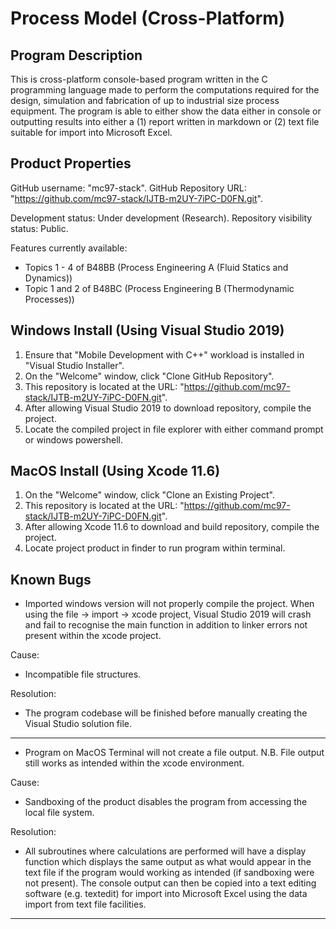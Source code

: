 # Process Model (Cross-Platform)

##  Program Description
This is cross-platform console-based program written in the C programming language made to perform the computations required for the design, simulation and fabrication of up to industrial size process equipment. The program is able to either show the data either in console or outputting results into either a (1) report written in markdown or (2) text file suitable for import into Microsoft Excel.

##  Product Properties
GitHub username: "mc97-stack".
GitHub Repository URL: "https://github.com/mc97-stack/IJTB-m2UY-7iPC-D0FN.git".

Development status: Under development (Research).
Repository visibility status: Public.

Features currently available:
- Topics 1 - 4 of B48BB (Process Engineering A (Fluid Statics and Dynamics))
- Topic 1 and 2 of B48BC (Process Engineering B (Thermodynamic Processes))

##  Windows Install (Using Visual Studio 2019)
1.  Ensure that "Mobile Development with C++" workload is installed in "Visual Studio Installer".
2.  On the "Welcome" window, click "Clone GitHub Repository".
3.  This repository is located at the URL: "https://github.com/mc97-stack/IJTB-m2UY-7iPC-D0FN.git".
4.  After allowing Visual Studio 2019 to download repository, compile the project.
5.  Locate the compiled project in file explorer with either command prompt or windows powershell.

##  MacOS Install (Using Xcode 11.6)
1.  On the "Welcome" window, click "Clone an Existing Project".
2.  This repository is located at the URL: "https://github.com/mc97-stack/IJTB-m2UY-7iPC-D0FN.git".
3.  After allowing Xcode 11.6 to download and build repository, compile the project.
4.  Locate project product in finder to run program within terminal.

##  Known Bugs
- Imported windows version will not properly compile the project. When using the file -> import -> xcode project, Visual Studio 2019 will crash and fail to recognise the main function in addition to linker errors not present within the xcode project.

Cause:
- Incompatible file structures.

Resolution:
- The program codebase will be finished before manually creating the Visual Studio solution file.

---
- Program on MacOS Terminal will not create a file output. N.B. File output still works as intended within the xcode environment.

Cause:
- Sandboxing of the product disables the program from accessing the local file system.

Resolution:
- All subroutines where calculations are performed will have a display function which displays the same output as what would appear in the text file if the program would working as intended (if sandboxing were not present). The console output can then be copied into a text editing software (e.g. textedit) for import into Microsoft Excel using the data import from text file facilities.
---

